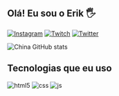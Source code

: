 ## Olá! Eu sou o Erik 🖐️

[![Instagram](https://img.shields.io/badge/Instagram-E4405F?style=for-the-badge&logo=instagram&logoColor=white)](https://www.instagram.com/vulgochina_)
[![Twitch](https://img.shields.io/badge/Twitch-9146FF?style=for-the-badge&logo=twitch&logoColor=white)](https://www.twitch.tv/vulgochinaa)
[![Twitter](https://img.shields.io/badge/Twitter-1DA1F2?style=for-the-badge&logo=twitter&logoColor=white)](https://twitter.com/vulgochina_)

![China GitHub stats](https://github-readme-stats.vercel.app/api?username=vulgochina&show_icons=true&theme=dracula&count_private=true)

## Tecnologias que eu uso

<div style="display: inline_block">
  <img align="center" alt="html5" src="https://img.shields.io/badge/HTML5-E34F26?style=for-the-badge&logo=html5&logoColor=white" />
  <img align="center" alt="css" src="https://img.shields.io/badge/CSS3-1572B6?style=for-the-badge&logo=css3&logoColor=white" />
  <img align="center" alt="js" src="https://img.shields.io/badge/JavaScript-F7DF1E?style=for-the-badge&logo=javascript&logoColor=black" />
</div><br/>
